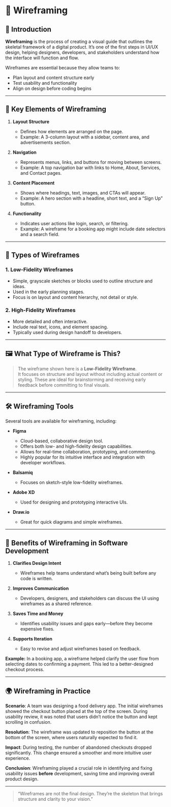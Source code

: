 # 🧩 Wireframing

## 📌 Introduction

**Wireframing** is the process of creating a visual guide that outlines the skeletal framework of a digital product. It’s one of the first steps in UI/UX design, helping designers, developers, and stakeholders understand how the interface will function and flow.

Wireframes are essential because they allow teams to:
- Plan layout and content structure early
- Test usability and functionality
- Align on design before coding begins

---

## 🧱 Key Elements of Wireframing

1. **Layout Structure**
   - Defines how elements are arranged on the page.
   - Example: A 3-column layout with a sidebar, content area, and advertisements section.

2. **Navigation**
   - Represents menus, links, and buttons for moving between screens.
   - Example: A top navigation bar with links to Home, About, Services, and Contact pages.

3. **Content Placement**
   - Shows where headings, text, images, and CTAs will appear.
   - Example: A hero section with a headline, short text, and a “Sign Up” button.

4. **Functionality**
   - Indicates user actions like login, search, or filtering.
   - Example: A wireframe for a booking app might include date selectors and a search field.

---

## 🧮 Types of Wireframes

### 1. **Low-Fidelity Wireframes**
- Simple, grayscale sketches or blocks used to outline structure and ideas.
- Used in the early planning stages.
- Focus is on layout and content hierarchy, not detail or style.

### 2. **High-Fidelity Wireframes**
- More detailed and often interactive.
- Include real text, icons, and element spacing.
- Typically used during design handoff to developers.

---

## 🖼️ What Type of Wireframe is This?

> The wireframe shown here is a **Low-Fidelity Wireframe**.  
It focuses on structure and layout without including actual content or styling. These are ideal for brainstorming and receiving early feedback before committing to final visuals.

---

## 🛠️ Wireframing Tools

Several tools are available for wireframing, including:

- **Figma**
  - Cloud-based, collaborative design tool.
  - Offers both low- and high-fidelity design capabilities.
  - Allows for real-time collaboration, prototyping, and commenting.
  - Highly popular for its intuitive interface and integration with developer workflows.

- **Balsamiq**
  - Focuses on sketch-style low-fidelity wireframes.

- **Adobe XD**
  - Used for designing and prototyping interactive UIs.

- **Draw.io**
  - Great for quick diagrams and simple wireframes.

---

## 🚀 Benefits of Wireframing in Software Development

1. **Clarifies Design Intent**
   - Wireframes help teams understand what’s being built before any code is written.

2. **Improves Communication**
   - Developers, designers, and stakeholders can discuss the UI using wireframes as a shared reference.

3. **Saves Time and Money**
   - Identifies usability issues and gaps early—before they become expensive fixes.

4. **Supports Iteration**
   - Easy to revise and adjust wireframes based on feedback.

**Example:** In a booking app, a wireframe helped clarify the user flow from selecting dates to confirming a payment. This led to a better-designed checkout process.

---

## 🌍 Wireframing in Practice

**Scenario**: A team was designing a food delivery app. The initial wireframes showed the checkout button placed at the top of the screen. During usability review, it was noted that users didn’t notice the button and kept scrolling in confusion.

**Resolution**: The wireframe was updated to reposition the button at the bottom of the screen, where users naturally expected to find it.

**Impact**: During testing, the number of abandoned checkouts dropped significantly. This change ensured a smoother and more intuitive user experience.

**Conclusion**: Wireframing played a crucial role in identifying and fixing usability issues **before** development, saving time and improving overall product design.

---

> “Wireframes are not the final design. They’re the skeleton that brings structure and clarity to your vision.”
